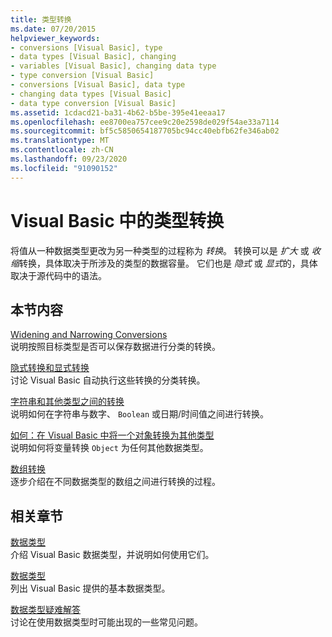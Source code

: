 ```yaml
---
title: 类型转换
ms.date: 07/20/2015
helpviewer_keywords:
- conversions [Visual Basic], type
- data types [Visual Basic], changing
- variables [Visual Basic], changing data type
- type conversion [Visual Basic]
- conversions [Visual Basic], data type
- changing data types [Visual Basic]
- data type conversion [Visual Basic]
ms.assetid: 1cdacd21-ba31-4b62-b5be-395e41eeaa17
ms.openlocfilehash: ee8700ea757cee9c20e2598de029f54ae33a7114
ms.sourcegitcommit: bf5c5850654187705bc94cc40ebfb62fe346ab02
ms.translationtype: MT
ms.contentlocale: zh-CN
ms.lasthandoff: 09/23/2020
ms.locfileid: "91090152"
---
```

# <a name="type-conversions-in-visual-basic"></a>Visual Basic 中的类型转换

将值从一种数据类型更改为另一种类型的过程称为 *转换*。 转换可以是 *扩大* 或 *收缩*转换，具体取决于所涉及的类型的数据容量。 它们也是 *隐式* 或 *显式*的，具体取决于源代码中的语法。  
  
## <a name="in-this-section"></a>本节内容  

 [Widening and Narrowing Conversions](widening-and-narrowing-conversions.md)  
 说明按照目标类型是否可以保存数据进行分类的转换。  
  
 [隐式转换和显式转换](implicit-and-explicit-conversions.md)  
 讨论 Visual Basic 自动执行这些转换的分类转换。  
  
 [字符串和其他类型之间的转换](conversions-between-strings-and-other-types.md)  
 说明如何在字符串与数字、 `Boolean` 或日期/时间值之间进行转换。  
  
 [如何：在 Visual Basic 中将一个对象转换为其他类型](how-to-convert-an-object-to-another-type.md)  
 说明如何将变量转换 `Object` 为任何其他数据类型。  
  
 [数组转换](array-conversions.md)  
 逐步介绍在不同数据类型的数组之间进行转换的过程。  
  
## <a name="related-sections"></a>相关章节  

 [数据类型](index.md)  
 介绍 Visual Basic 数据类型，并说明如何使用它们。  
  
 [数据类型](../../../language-reference/data-types/index.md)  
 列出 Visual Basic 提供的基本数据类型。  
  
 [数据类型疑难解答](troubleshooting-data-types.md)  
 讨论在使用数据类型时可能出现的一些常见问题。
